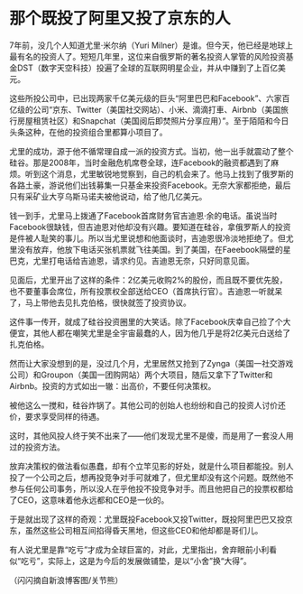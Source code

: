 # 那个既投了阿里又投了京东的人

7年前，没几个人知道尤里·米尔纳（Yuri Milner）是谁。但今天，他已经是地球上最有名的投资人了。短短几年里，这位来自俄罗斯的著名投资人掌管的风险投资基金DST（数字天空科技）投遍了全球的互联网明星企业，并从中赚到了上百亿美元。 

这些所投公司中，已出现两家千亿美元级的巨头“阿里巴巴和Facebook”、六家百亿级的公司“京东、Twitter（美国社交网站）、小米、滴滴打車、Airbnb（美国旅行房屋租赁社区）和Snapchat（美国阅后即焚照片分享应用）”。至于陌陌和今日头条这种，在他的投资组合里都算小项目了。 

尤里的成功，源于他不循常理自成一派的投资方式。当初，他一出手就震动了整个硅谷。那是2008年，当时金融危机席卷全球，连Facebook的融资都遇到了麻烦。听到这个消息，尤里敏锐地觉察到，自己的机会来了。他马上找到了俄罗斯的各路土豪，游说他们出钱募集一只基金来投资Facebook。无奈大家都拒绝，最后只有采矿业大亨乌斯马诺夫被他说动，给了他几亿美元。 

钱一到手，尤里马上拨通了Facebook首席财务官吉迪恩·余的电话。虽说当时Facebook很缺钱，但吉迪恩对他却没有兴趣。要知道在硅谷，拿俄罗斯人的投资是件被人耻笑的事儿。所以当尤里说想和他面谈时，吉迪恩很冷淡地拒绝了。但尤里没有放弃，他放下电话买张机票就飞往美国。到了美国，在Faeebook隔壁的星巴克，尤里打电话给吉迪恩，请求约见。吉迪恩无奈，只好同意见面。 

见面后，尤里开出了这样的条件：2亿美元收购2%的股份，而且既不要优先股，也不要董事会席位，所有投票权全部送给CEO（首席执行官）。吉迪恩一听就呆了，马上带他去见扎克伯格，很快就签了投资协议。 

这件事一传开，就成了硅谷投资圈里的大笑话。除了Facebook庆幸自己捡了个大便宜，其他人都在嘲笑尤里是全宇宙最蠢的人，因为他几乎是将2亿美元白送给了扎克伯格。 

然而让大家没想到的是，没过几个月，尤里居然又抢到了Zynga（美国一社交游戏公司）和Groupon（美国一团购网站）两个大项目，随后又拿下了Twitter和Airbnb。投资的方式如出一辙：出高价，不要任何决策权。 

被他这么一搅和，硅谷炸锅了。其他公司的创始人也纷纷和自己的投资人讨价还价，要求享受同样的待遇。 

这时，其他风投人终于笑不出来了——他们发现尤里不是傻，而是用了一套没人用过的投资方法。 

放弃决策权的做法看似愚蠢，却有个立竿见影的好处，就是什么项目都能投。别人投了一个公司之后，想再投竞争对手可就难了，但尤里却没有这个问题。既然他不参与任何公司事务，所以没人在乎他投不投竞争对手。而且他把自己的投票权都给了CEO，这意味着他永远都和CEO是一伙的。 

于是就出现了这样的奇观：尤里既投Facebook又投Twitter，既投阿里巴巴又投京东，虽然这些公司相互间掐得昏天黑地，但这些CEO和他却都是哥们儿。 

有人说尤里是靠“吃亏”才成为全球巨富的，对此，尤里指出，舍弃眼前小利看似“吃亏”，实际上，这是为今后的发展做铺垫，是以“小舍”换“大得”。 

（闪闪摘自新浪博客图/关节熊）